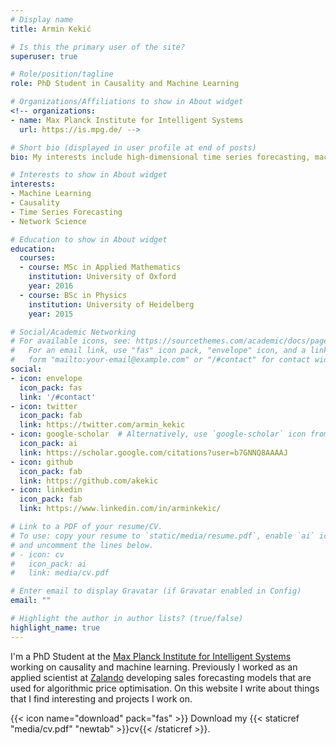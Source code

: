 ```yaml
---
# Display name
title: Armin Kekić

# Is this the primary user of the site?
superuser: true

# Role/position/tagline
role: PhD Student in Causality and Machine Learning

# Organizations/Affiliations to show in About widget
<!-- organizations:
- name: Max Planck Institute for Intelligent Systems
  url: https://is.mpg.de/ -->

# Short bio (displayed in user profile at end of posts)
bio: My interests include high-dimensional time series forecasting, machine learning, network science and quantum dynamics.

# Interests to show in About widget
interests:
- Machine Learning
- Causality
- Time Series Forecasting
- Network Science

# Education to show in About widget
education:
  courses:
  - course: MSc in Applied Mathematics
    institution: University of Oxford
    year: 2016
  - course: BSc in Physics
    institution: University of Heidelberg
    year: 2015

# Social/Academic Networking
# For available icons, see: https://sourcethemes.com/academic/docs/page-builder/#icons
#   For an email link, use "fas" icon pack, "envelope" icon, and a link in the
#   form "mailto:your-email@example.com" or "/#contact" for contact widget.
social:
- icon: envelope
  icon_pack: fas
  link: '/#contact'
- icon: twitter
  icon_pack: fab
  link: https://twitter.com/armin_kekic
- icon: google-scholar  # Alternatively, use `google-scholar` icon from `ai` icon pack
  icon_pack: ai
  link: https://scholar.google.com/citations?user=b7GNNQ8AAAAJ
- icon: github
  icon_pack: fab
  link: https://github.com/akekic
- icon: linkedin
  icon_pack: fab
  link: https://www.linkedin.com/in/arminkekic/

# Link to a PDF of your resume/CV.
# To use: copy your resume to `static/media/resume.pdf`, enable `ai` icons in `params.toml`, 
# and uncomment the lines below.
# - icon: cv
#   icon_pack: ai
#   link: media/cv.pdf

# Enter email to display Gravatar (if Gravatar enabled in Config)
email: ""

# Highlight the author in author lists? (true/false)
highlight_name: true
---
```


I'm a PhD Student at the [Max Planck Institute for Intelligent Systems](https://is.mpg.de/) working on causality and machine learning. Previously I worked as an applied scientist at [Zalando](https://engineering.zalando.com/) developing sales forecasting models that are used for algorithmic price optimisation. On this website I write about things that I find interesting and projects I work on.

{{< icon name="download" pack="fas" >}} Download my {{< staticref "media/cv.pdf" "newtab" >}}cv{{< /staticref >}}.
